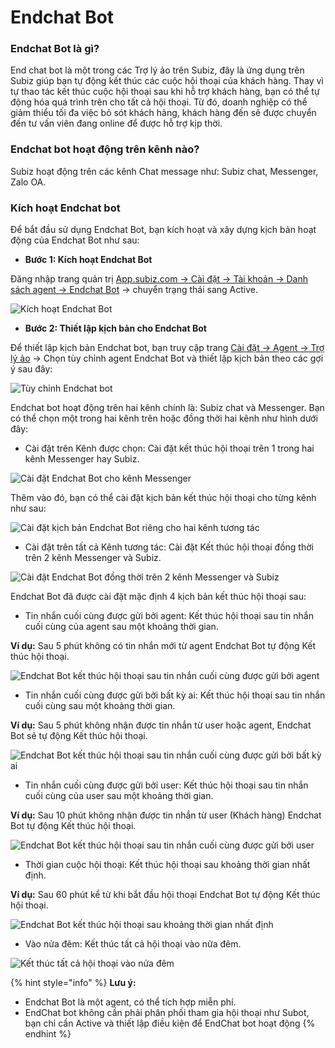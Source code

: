 # Endchat Bot

### Endchat Bot là gì? 

End chat bot là một trong các Trợ lý ảo trên Subiz, đây là ứng dụng trên Subiz giúp bạn tự động kết thúc các cuộc hội thoại của khách hàng. Thay vì tự thao tác kết thúc cuộc hội thoại sau khi hỗ trợ khách hàng, bạn có thể tự động hóa quá trình trên cho tất cả hội thoại. Từ đó, doanh nghiệp có thể giảm thiểu tối đa việc bỏ sót khách hàng, khách hàng đến sẽ được chuyển đến tư vấn viên đang online để được hỗ trợ kịp thời.

### Endchat bot hoạt động trên kênh nào?

Subiz hoạt động trên các kênh Chat message như: Subiz chat, Messenger, Zalo OA.

### Kích hoạt Endchat bot 

Để bắt đầu sử dụng Endchat Bot, bạn kích hoạt và xây dựng kịch bản hoạt động của Endchat Bot như sau:

* **Bước 1: Kích hoạt Endchat Bot** 

Đăng nhập trang quản trị [App.subiz.com -&gt; Cài đặt -&gt; Tài khoản -&gt; Danh sách agent -&gt; Endchat Bot](https://app.subiz.com/settings/agents-edit?id=agqhpdunrnvxvwstfl) -&gt; chuyển trạng thái sang Active.

![K&#xED;ch ho&#x1EA1;t Endchat Bot](../../.gitbook/assets/endchat-bot.png)

* **Bước 2: Thiết lập kịch bản cho Endchat Bot** 

Để thiết lập kịch bản Endchat bot, bạn truy cập trang [Cài đặt -&gt; Agent -&gt; Trợ lý ảo](https://app.subiz.com/settings/bots) -&gt; Chọn tùy chỉnh agent Endchat Bot và thiết lập kịch bản theo các gợi ý sau đây: 

![T&#xF9;y ch&#x1EC9;nh Endchat bot](../../.gitbook/assets/screenshot_1%20%281%29.png)

Endchat bot hoạt động trên hai kênh chính là: Subiz chat và Messenger. Bạn có thể chọn một trong hai kênh trên hoặc đồng thời hai kênh như hình dưới đây:

* Cài đặt trên Kênh được chọn: Cài đặt kết thúc hội thoại trên 1 trong hai kênh Messenger hay Subiz.

![C&#xE0;i &#x111;&#x1EB7;t Endchat Bot cho k&#xEA;nh Messenger](../../.gitbook/assets/endchat-tren-messenger.png)

Thêm vào đó, bạn có thể cài đặt kịch bản kết thúc hội thoại cho từng kênh như sau:

![C&#xE0;i &#x111;&#x1EB7;t k&#x1ECB;ch b&#x1EA3;n Endchat Bot ri&#xEA;ng cho hai k&#xEA;nh t&#x1B0;&#x1A1;ng t&#xE1;c](../../.gitbook/assets/endchat-bot-tren-ca-2-kenh.png)

* Cài đặt trên tất cả Kênh tương tác: Cài đặt Kết thúc hội thoại đồng thời trên 2 kênh Messenger và Subiz.

![C&#xE0;i &#x111;&#x1EB7;t Endchat Bot &#x111;&#x1ED3;ng th&#x1EDD;i tr&#xEA;n 2 k&#xEA;nh Messenger v&#xE0; Subiz](../../.gitbook/assets/kich-ban-endchat-bot.png)

Endchat Bot đã được cài đặt mặc định 4 kịch bản kết thúc hội thoại sau:

* Tin nhắn cuối cùng được gửi bởi agent: Kết thúc hội thoại sau tin nhắn cuối cùng của agent sau một khoảng thời gian.

**Ví dụ:** Sau 5 phút không có tin nhắn mới từ agent Endchat Bot tự động Kết thúc hội thoại.

![Endchat Bot k&#x1EBF;t th&#xFA;c h&#x1ED9;i tho&#x1EA1;i sau tin nh&#x1EAF;n cu&#x1ED1;i c&#xF9;ng &#x111;&#x1B0;&#x1EE3;c g&#x1EED;i b&#x1EDF;i agent](../../.gitbook/assets/ket-thuc-hoi-thoai-sau-tin-nhan-cuoi-cung-cua-agent.png)

* Tin nhắn cuối cùng được gửi bởi bất kỳ ai: Kết thúc hội thoại sau tin nhắn cuối cùng sau một khoảng thời gian. 

**Ví dụ:** Sau 5 phút không nhận được tin nhắn từ user hoặc agent, Endchat Bot sẽ tự động Kết thúc hội thoại.

![Endchat Bot k&#x1EBF;t th&#xFA;c h&#x1ED9;i tho&#x1EA1;i sau tin nh&#x1EAF;n cu&#x1ED1;i c&#xF9;ng &#x111;&#x1B0;&#x1EE3;c g&#x1EED;i b&#x1EDF;i b&#x1EA5;t k&#x1EF3; ai](../../.gitbook/assets/ket-thuc-hoi-thoai-sau-tin-nhan-cuoi-cung-cua-bat-ky-ai.png)

* Tin nhắn cuối cùng được gửi bởi user: Kết thúc hội thoại sau tin nhắn cuối cùng của user sau một khoảng thời gian. 

**Ví dụ:** Sau 10 phút không nhận được tin nhắn từ user \(Khách hàng\) Endchat Bot tự động Kết thúc hội thoại.

![Endchat Bot k&#x1EBF;t th&#xFA;c h&#x1ED9;i tho&#x1EA1;i sau tin nh&#x1EAF;n cu&#x1ED1;i c&#xF9;ng &#x111;&#x1B0;&#x1EE3;c g&#x1EED;i b&#x1EDF;i user](../../.gitbook/assets/ket-thuc-hoi-thoai-sau-tin-nhan-cuoi-cung-cua-user.png)

* Thời gian cuộc hội thoại: Kết thúc hội thoại sau khoảng thời gian nhất định. 

**Ví dụ:** Sau 60 phút kể từ khi bắt đầu hội thoại Endchat Bot tự động Kết thúc hội thoại.

![Endchat Bot k&#x1EBF;t th&#xFA;c h&#x1ED9;i tho&#x1EA1;i sau kho&#x1EA3;ng th&#x1EDD;i gian nh&#x1EA5;t &#x111;&#x1ECB;nh](../../.gitbook/assets/ket-thuc-hoi-thoai-sau-1-khoang-thoi-gian.png)

* Vào nửa đêm: Kết thúc tất cả hội thoại vào nửa đêm. 

![K&#x1EBF;t th&#xFA;c t&#x1EA5;t c&#x1EA3; h&#x1ED9;i tho&#x1EA1;i v&#xE0;o n&#x1EED;a &#x111;&#xEA;m](../../.gitbook/assets/ket-thuc-hoi-thoai-nua-dem.png)

{% hint style="info" %}
**Lưu ý:**

* Endchat Bot là một agent, có thể tích hợp miễn phí.
* EndChat bot không cần phải phân phối tham gia hội thoại như Subot, bạn chỉ cần Active và thiết lập điều kiện để EndChat bot hoạt động
{% endhint %}







